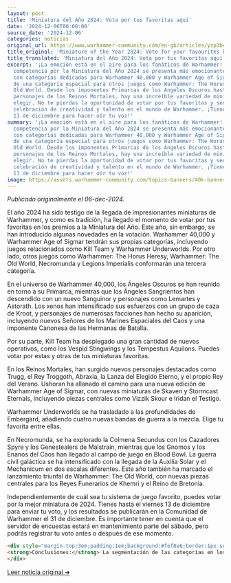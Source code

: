 ```yaml
---
layout: post
title: 'Miniatura del Año 2024: Vota por tus favoritas aquí'
date: '2024-12-06T00:00:00'
source_date: '2024-12-06'
categories: noticias
original_url: https://www.warhammer-community.com/en-gb/articles/yzp3bec4/miniature-of-the-year-2024-vote-for-your-favourites-here/
title_original: 'Miniature of the Year 2024: Vote for your favourites here'
title_translated: 'Miniatura del Año 2024: Vota por tus favoritas aquí'
excerpt: '¡La emoción está en el aire para los fanáticos de Warhammer! Este año, la
  competencia por la Miniatura del Año 2024 se presenta más emocionante que nunca
  con categorías dedicadas para Warhammer 40,000 y Warhammer Age of Sigmar, además
  de una categoría especial para otros juegos como Warhammer: The Horus Heresy y The
  Old World. Desde los imponentes Primarcas de los Ángeles Oscuros hasta los enigmáticos
  personajes de los Reinos Mortales, hay una increíble variedad de miniaturas para
  elegir. No te pierdas la oportunidad de votar por tus favoritas y ser parte de esta
  celebración de creatividad y talento en el mundo de Warhammer. ¡Tienes hasta el
  13 de diciembre para hacer oír tu voz!'
summary: '¡La emoción está en el aire para los fanáticos de Warhammer! Este año, la
  competencia por la Miniatura del Año 2024 se presenta más emocionante que nunca
  con categorías dedicadas para Warhammer 40,000 y Warhammer Age of Sigmar, además
  de una categoría especial para otros juegos como Warhammer: The Horus Heresy y The
  Old World. Desde los imponentes Primarcas de los Ángeles Oscuros hasta los enigmáticos
  personajes de los Reinos Mortales, hay una increíble variedad de miniaturas para
  elegir. No te pierdas la oportunidad de votar por tus favoritas y ser parte de esta
  celebración de creatividad y talento en el mundo de Warhammer. ¡Tienes hasta el
  13 de diciembre para hacer oír tu voz!'
image: https://assets.warhammer-community.com/topics-banners/40k-banner.jpg
---
```


*Publicado originalmente el 06-dec-2024.*


El año 2024 ha sido testigo de la llegada de impresionantes miniaturas de Warhammer, y como es tradición, ha llegado el momento de votar por tus favoritas en los premios a la Miniatura del Año. Este año, sin embargo, se han introducido algunas novedades en la votación. Warhammer 40,000 y Warhammer Age of Sigmar tendrán sus propias categorías, incluyendo juegos relacionados como Kill Team y Warhammer Underworlds. Por otro lado, otros juegos como Warhammer: The Horus Heresy, Warhammer: The Old World, Necromunda y Legions Imperialis conformarán una tercera categoría.

En el universo de Warhammer 40,000, los Ángeles Oscuros se han reunido en torno a su Primarca, mientras que los Ángeles Sangrientos han descendido con un nuevo Sanguinor y personajes como Lemartes y Astorath. Los xenos han intensificado sus esfuerzos con un grupo de caza de Kroot, y personajes de numerosas facciones han hecho su aparición, incluyendo nuevos Señores de los Marines Espaciales del Caos y una imponente Canonesa de las Hermanas de Batalla.

Por su parte, Kill Team ha desplegado una gran cantidad de nuevos operativos, como los Vespid Stingwings y los Tempestus Aquilons. Puedes votar por estas y otras de tus miniaturas favoritas.

En los Reinos Mortales, han surgido nuevos personajes destacados como Trugg, el Rey Troggoth, Abraxia, la Lanza del Elegido Eterno, y el propio Rey del Verano. Ushoran ha allanado el camino para una nueva edición de Warhammer Age of Sigmar, con nuevas miniaturas de Skaven y Stormcast Eternals, incluyendo piezas centrales como Vizzik Skour e Iridan el Testigo.

Warhammer Underworlds se ha trasladado a las profundidades de Embergard, añadiendo cuatro nuevas bandas de guerra a la mezcla. Elige tu favorita entre ellas.

En Necromunda, se ha explorado la Colmena Secundus con los Cazadores Spyre y los Genestealers de Malstrain, mientras que los Gnomos y los Enanos del Caos han llegado al campo de juego en Blood Bowl. La guerra civil galáctica se ha intensificado con la llegada de la Auxilia Solar y el Mechanicum en dos escalas diferentes. Este año también ha marcado el lanzamiento triunfal de Warhammer: The Old World, con nuevas piezas centrales para los Reyes Funerarios de Khemri y el Reino de Bretonia.

Independientemente de cuál sea tu sistema de juego favorito, puedes votar por la mejor miniatura de 2024. Tienes hasta el viernes 13 de diciembre para enviar tu voto, y los resultados se publicarán en la Comunidad de Warhammer el 31 de diciembre. Es importante tener en cuenta que el servidor de encuestas estará en mantenimiento parte del sábado, pero podrás registrar tu voto antes o después de ese momento.

```html
<div style="margin-top:3em;padding:1em;background:#fef8e6;border:1px solid #eadbbd;border-radius:8px;">
<strong>Conclusiones:</strong> La segmentación de las categorías en los premios Miniatura del Año 2024 no solo refleja la diversidad del universo Warhammer, sino que también impacta directamente en el metajuego competitivo y el coleccionismo. La introducción de miniaturas como el nuevo Sanguinor de los Ángeles Sangrientos o el Trugg el Rey Troggoth no solo redefine las listas de ejército, sino que también influye en las estrategias de torneo al ofrecer nuevas sinergias y capacidades tácticas. Además, la disponibilidad de estas piezas al 15 % en El Arca Negra ofrece una oportunidad única para coleccionistas de asegurar piezas clave que, sin duda, se revalorizarán con el tiempo. Este cambio en la dinámica de votación y la oferta de miniaturas subraya un enfoque más especializado y competitivo en el mercado de Warhammer.
</div>
```
[Leer noticia original ➜](https://www.warhammer-community.com/en-gb/articles/yzp3bec4/miniature-of-the-year-2024-vote-for-your-favourites-here/)